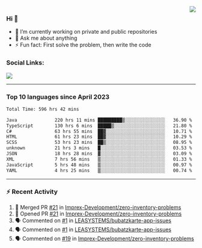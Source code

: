 <!--
<a href="https://wuffy.eu">
  <img align="right" src="https://github.com/ngloader/ngloader/blob/devcard/devcard.png" height="410" width="300" alt="NgLoader's Dev Card"/>
</a>
-->

<a href="https://wuffy.eu">
  <img align="right" src="https://github-readme-stats.vercel.app/api?username=ngloader&count_private=true&include_all_commits=true&show_icons=true&hide_rank=true&theme=dracula" />
</a>

### Hi 👋
- 🔭 I’m currently working on private and public repositories
- 💬 Ask me about anything
- ⚡ Fun fact: First solve the problem, then write the code

### Social Links:
<a href="https://discord.gg/jUtRU5Q">
  <img src="https://dcbadge.vercel.app/api/shield/128286216708685824?style=flat&theme=clean&compact=true" />
</a>

<!--
---

<div>
  <img src="https://github-readme-stats.vercel.app/api/wakatime?username=NgLoader&api_domain=wakapi.wuffy.dev&bg_color=282a36&title_color=ff6e96&icon_color=2F855A&text_color=ffffff&custom_title=Week%20Stats&layout=compact" />
</div>

---

<div>
  <img height="170" align="left" src="https://github-readme-stats.vercel.app/api?username=ngloader&count_private=true&include_all_commits=true&show_icons=true&theme=dracula" />
  <img src="https://github-readme-stats.vercel.app/api/top-langs/?username=ngloader&layout=compact&theme=dracula" />
</div>

---

<a href="https://github.com/ryo-ma/github-profile-trophy">
  <img width=800 src="https://github-profile-trophy.vercel.app/?username=ngloader&column=8&theme=dracula&no-frame=true"/>
</a>
-->

---

### Top 10 languages since April 2023

<!--START_SECTION:waka-->

```txt
Total Time: 596 hrs 42 mins

Java              220 hrs 11 mins █████████▒░░░░░░░░░░░░░░░   36.90 %
TypeScript        130 hrs 6 mins  █████▒░░░░░░░░░░░░░░░░░░░   21.80 %
C#                63 hrs 55 mins  ██▓░░░░░░░░░░░░░░░░░░░░░░   10.71 %
HTML              61 hrs 23 mins  ██▓░░░░░░░░░░░░░░░░░░░░░░   10.29 %
SCSS              53 hrs 23 mins  ██▒░░░░░░░░░░░░░░░░░░░░░░   08.95 %
unknown           21 hrs 3 mins   █░░░░░░░░░░░░░░░░░░░░░░░░   03.53 %
JSON              18 hrs 28 mins  ▓░░░░░░░░░░░░░░░░░░░░░░░░   03.09 %
XML               7 hrs 56 mins   ▒░░░░░░░░░░░░░░░░░░░░░░░░   01.33 %
JavaScript        5 hrs 48 mins   ▒░░░░░░░░░░░░░░░░░░░░░░░░   00.97 %
YAML              4 hrs 25 mins   ▒░░░░░░░░░░░░░░░░░░░░░░░░   00.74 %
```

<!--END_SECTION:waka-->

---

### :zap: Recent Activity
<!--START_SECTION:activity-->
1. 🎉 Merged PR [#21](https://github.com/Imprex-Development/zero-inventory-problems/pull/21) in [Imprex-Development/zero-inventory-problems](https://github.com/Imprex-Development/zero-inventory-problems)
2. 💪 Opened PR [#21](https://github.com/Imprex-Development/zero-inventory-problems/pull/21) in [Imprex-Development/zero-inventory-problems](https://github.com/Imprex-Development/zero-inventory-problems)
3. 🗣 Commented on [#1](https://github.com/LEASYSTEMS/bubatzkarte-app-issues/issues/1#issuecomment-2054195311) in [LEASYSTEMS/bubatzkarte-app-issues](https://github.com/LEASYSTEMS/bubatzkarte-app-issues)
4. 🗣 Commented on [#1](https://github.com/LEASYSTEMS/bubatzkarte-app-issues/issues/1#issuecomment-2054194180) in [LEASYSTEMS/bubatzkarte-app-issues](https://github.com/LEASYSTEMS/bubatzkarte-app-issues)
5. 🗣 Commented on [#19](https://github.com/Imprex-Development/zero-inventory-problems/issues/19#issuecomment-2016230310) in [Imprex-Development/zero-inventory-problems](https://github.com/Imprex-Development/zero-inventory-problems)
<!--END_SECTION:activity-->

